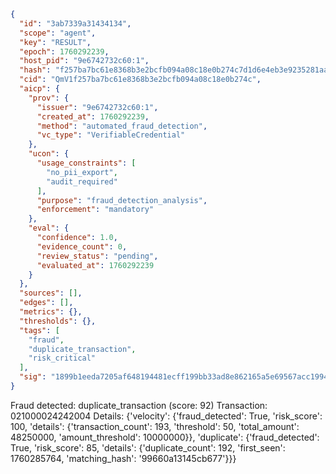 ```json
{
  "id": "3ab7339a31434134",
  "scope": "agent",
  "key": "RESULT",
  "epoch": 1760292239,
  "host_pid": "9e6742732c60:1",
  "hash": "f257ba7bc61e8368b3e2bcfb094a08c18e0b274c7d1d6e4eb3e9235281aad893",
  "cid": "QmV1f257ba7bc61e8368b3e2bcfb094a08c18e0b274c",
  "aicp": {
    "prov": {
      "issuer": "9e6742732c60:1",
      "created_at": 1760292239,
      "method": "automated_fraud_detection",
      "vc_type": "VerifiableCredential"
    },
    "ucon": {
      "usage_constraints": [
        "no_pii_export",
        "audit_required"
      ],
      "purpose": "fraud_detection_analysis",
      "enforcement": "mandatory"
    },
    "eval": {
      "confidence": 1.0,
      "evidence_count": 0,
      "review_status": "pending",
      "evaluated_at": 1760292239
    }
  },
  "sources": [],
  "edges": [],
  "metrics": {},
  "thresholds": {},
  "tags": [
    "fraud",
    "duplicate_transaction",
    "risk_critical"
  ],
  "sig": "1899b1eeda7205af648194481ecff199bb33ad8e862165a5e69567acc19944b3"
}
```

Fraud detected: duplicate_transaction (score: 92)
Transaction: 021000024242004
Details: {'velocity': {'fraud_detected': True, 'risk_score': 100, 'details': {'transaction_count': 193, 'threshold': 50, 'total_amount': 48250000, 'amount_threshold': 10000000}}, 'duplicate': {'fraud_detected': True, 'risk_score': 85, 'details': {'duplicate_count': 192, 'first_seen': 1760285764, 'matching_hash': '99660a13145cb677'}}}